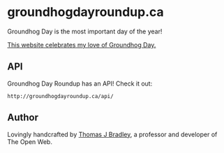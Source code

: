 # groundhogdayroundup.ca

Groundhog Day is the most important day of the year!

[This website celebrates my love of Groundhog Day.](http://groundhogdayroundup.ca)

## API

Groundhog Day Roundup has an API! Check it out:

	http://groundhogdayroundup.ca/api/

## Author

Lovingly handcrafted by [Thomas J Bradley](http://thomasjbradley.ca), a professor and developer of The Open Web.
